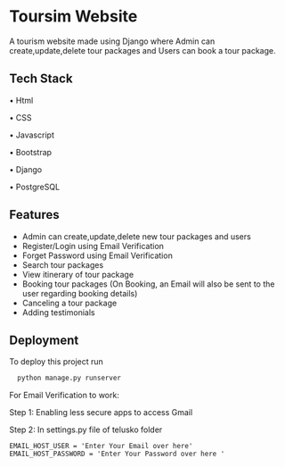# Toursim Website

A tourism website made using Django where Admin can
create,update,delete tour packages and Users can book a
tour package.





## Tech Stack

• Html

• CSS

• Javascript

• Bootstrap

• Django

• PostgreSQL

  
## Features

- Admin can create,update,delete new tour packages and users 
- Register/Login using Email Verification
- Forget Password using Email Verification
- Search tour packages 
- View itinerary of tour package 
- Booking tour packages (On Booking, an Email will also be sent to the user regarding booking details)
- Canceling a tour package
- Adding testimonials





  
## Deployment

To deploy this project run

```bash
  python manage.py runserver
```

For Email Verification to work:

Step 1: Enabling less secure apps to access Gmail

Step 2:
In settings.py file of telusko folder

    EMAIL_HOST_USER = 'Enter Your Email over here'
    EMAIL_HOST_PASSWORD = 'Enter Your Password over here '
